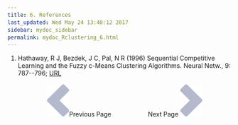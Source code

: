 ```yaml
---
title: 6. References
last_updated: Wed May 24 13:40:12 2017
sidebar: mydoc_sidebar
permalink: mydoc_Rclustering_6.html
---
```

 
1. Hathaway, R J, Bezdek, J C, Pal, N R (1996) Sequential Competitive Learning and the Fuzzy c-Means Clustering Algorithms. Neural Netw., 9: 787--796; [URL](http://www.hubmed.org/display.cgi?uids=12662563)
<br><br><center><a href="mydoc_Rclustering_5.html"><img src="images/left_arrow.png" alt="Previous page."></a>Previous Page &nbsp; &nbsp; &nbsp; &nbsp; &nbsp; &nbsp; &nbsp; &nbsp; &nbsp; &nbsp; Next Page
<a href="mydoc_Rclustering_1.html"><img src="images/right_arrow.png" alt="Next page."></a></center>
